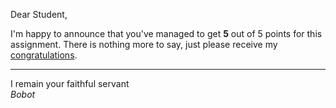 Dear Student,

I'm happy to announce that you've managed to get **5** out of 5 points for this assignment.
There is nothing more to say, just please receive my [congratulations](https://youtu.be/1Bix44C1EzY).

-----------
I remain your faithful servant\
_Bobot_